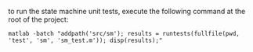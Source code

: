 

to run the state machine unit tests, execute the following command at the root of the project:

```shell
matlab -batch "addpath('src/sm'); results = runtests(fullfile(pwd, 'test', 'sm', 'sm_test.m')); disp(results);"
```





